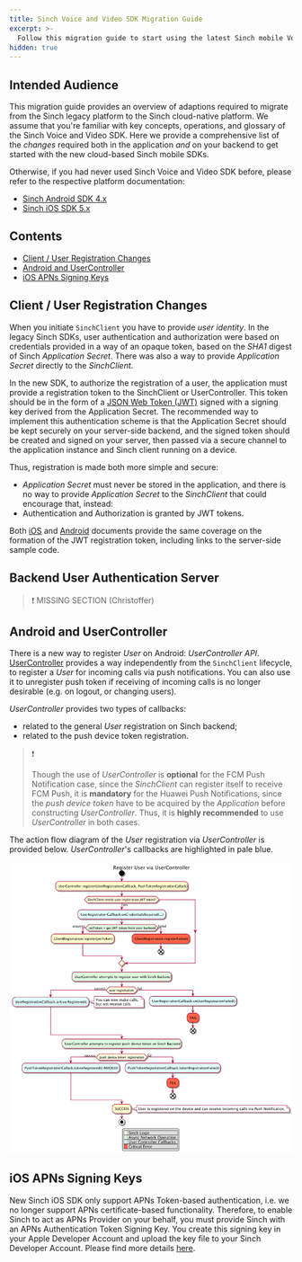 ```yaml
---
title: Sinch Voice and Video SDK Migration Guide
excerpt: >-
  Follow this migration guide to start using the latest Sinch mobile Voice and Video SDKs.
hidden: true
---
```


## Intended Audience

This migration guide provides an overview of adaptions required to migrate from the Sinch legacy platform to the Sinch cloud-native platform. We assume that you're familiar with key concepts, operations, and glossary of the Sinch Voice and Video SDK. Here we provide a comprehensive list of the _changes_ required both in the application _and_ on your backend to get started with the new cloud-based Sinch mobile SDKs.

Otherwise, if you had never used Sinch Voice and Video SDK before, please refer to the respective platform documentation:
- [Sinch Android SDK 4.x](doc:voice-for-android-cloud)
- [Sinch iOS SDK 5.x](doc:voice-ios-cloud)

## Contents

- [Client / User Registration Changes](doc:voice-ios-android-cloud-migration#common-registration-changes)
- [Android and UserController](doc:voice-ios-android-cloud-migration#android-and-usercontroller)
- [iOS APNs Signing Keys](doc:voice-ios-android-cloud-migration#ios-apns-signing-keys)

## Client / User Registration Changes

When you initiate `SinchClient` you have to provide _user identity_. In the legacy Sinch SDKs, user authentication and authorization were based on credentials provided in a way of an opaque token, based on the _SHA1_ digest of Sinch _Application Secret_. There was also a way to provide _Application Secret_ directly to the _SinchClient_.

In the new SDK, to authorize the registration of a user, the application must provide a registration token to the SinchClient or UserController. This token should be in the form of a [JSON Web Token (JWT)](https://jwt.io/) signed with a signing key derived from the Application Secret. The recommended way to implement this authentication scheme is that the Application Secret should be kept securely on your server-side backend, and the signed token should be created and signed on your server, then passed via a secure channel to the application instance and Sinch client running on a device.

Thus, registration is made both more simple and secure:
- _Application Secret_ must never be stored in the application, and there is no way to provide _Application Secret_ to the _SinchClient_ that could encourage that, instead:
- Authentication and Authorization is granted by JWT tokens. 

Both [iOS](doc:voice-ios-cloud-auth) and [Android](doc:voice-android-cloud-application-authentication) documents provide the same coverage on the formation of the JWT registration token, including links to the server-side sample code.

## Backend User Authentication Server

> ❗️ 
> MISSING SECTION (Christoffer)

## Android and UserController

There is a new way to register _User_ on Android: _UserController API_. [UserController](voice-for-android-cloud/reference/com/sinch/android/rtc/UserController.html) provides a way independently from the `SinchClient` lifecycle, to register a _User_ for incoming calls via push notifications. You can also use it to unregister push token if receiving of incoming calls is no longer desirable (e.g. on logout, or changing users).

_UserController_ provides two types of callbacks:
- related to the general _User_ registration on Sinch backend;
- related to the push device token registration.

> ❗️
>
> Though the use of _UserController_ is __optional__ for the FCM Push Notification case, since the _SinchClient_ can 
> register itself to receive FCM Push, it is __mandatory__ for the Huawei Push Notifications, since the _push device
> token_ have to be acquired by the _Application_ before constructing _UserController_.
> Thus, it is __highly recommended__ to use _UserController_ in both cases.

The action flow diagram of the _User_ registration via _UserController_ is provided below. _UserController_'s callbacks are highlighted in pale blue.

![Registering User via UserController](voice-for-android-cloud\images\usercontroller-callbacks.pu.png)


## iOS APNs Signing Keys

New Sinch iOS SDK only support APNs Token-based authentication, i.e. we no longer support APNs certificate-based functionality. Therefore, to enable Sinch to act as APNs Provider on your behalf, you must provide Sinch with an APNs Authentication Token Signing Key. You create this signing key in your Apple Developer Account and upload the key file to your Sinch Developer Account. Please find more details [here](doc:voice-ios-cloud-push-notifications-callkit#configuring-an-apns-authentication-signing-key).
